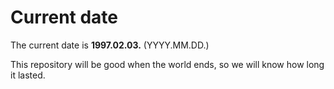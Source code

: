 # Current date

The current date is **1997.02.03.** (YYYY.MM.DD.)

This repository will be good when the world ends, so we will know how long it lasted.